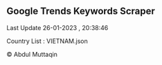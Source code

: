 

## Google Trends Keywords Scraper 
 
Last Update 26-01-2023 , 20:38:46

Country List :
VIETNAM.json



© Abdul Muttaqin 
